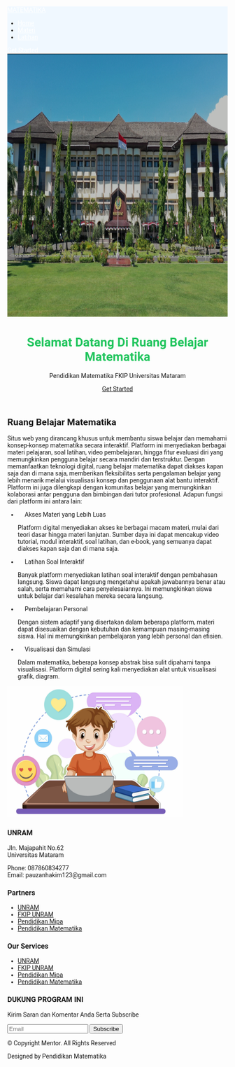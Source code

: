<html>
 <head>
  <title>
   Matematika
  </title>
  <script src="https://cdn.tailwindcss.com">
  </script>
  <link href="https://cdnjs.cloudflare.com/ajax/libs/font-awesome/5.15.3/css/all.min.css" rel="stylesheet"/>
  <link href="https://fonts.googleapis.com/css2?family=Roboto:wght@400;700&amp;display=swap" rel="stylesheet"/>
  <style>
   body {
            font-family: 'Roboto', sans-serif;
        }
   nav {
    position: sticky;
    position: -webkit-sticky;
    top: 0;
    background-color: aliceblue;
    z-index: 1;
    border-bottom: 1px solid rgb(3, 3, 3);
        }
        nav a {
      color: #ffffff;
      transition: color 0.3s;
    }
    nav a:hover {
      color: #d1fae5;
    }
    .btn-primary {
      background-color: #22c55e;
      color: white;
      padding: 10px 20px;
      border-radius: 50px;
      transition: transform 0.2s, background-color 0.3s;
    }
    .btn-primary:hover {
      background-color: #15803d;
      transform: scale(1.1);
    }
    header {
      position: relative;
      text-align: center;
    }
    header img {
      filter: brightness(75%);
    }
    header h1 {
      animation: fadeInDown 2s ease-in-out;
      color:#22c55e;
    }
    @keyframes fadeInDown {
      0% { opacity: 0; transform: translateY(-50px); }
      100% { opacity: 1; transform: translateY(0); }
    }
    ul.list-disc li {
      padding-left: 1rem;
    }
  </style>
 </head>
 <body class="bg-gray-100">
  <!-- Header -->
  <nav class="bg-white shadow-md">
    <div class="container mx-auto px-4 py-2 flex justify-between items-center">
     <a class="text-2xl font-bold text-green-500" href="#">
      MATEMATIKA
     </a>
     <ul class="flex space-x-6"; text-align="right">
      <li>
       <a class="text-gray-700" href="Home.html" >
        Home
       </a>
      </li>
      <li>
       <a class="text-gray-700" href="materi.html">
        Materi
       </a>
      </li>
      <li>
       <a class="text-gray-700" href="Latihan.html">
        Latihan
       </a>
      </li>
     </ul>
     <a class="bg-green-500 text-white px-4 py-2 rounded" href="#">
      Get Started
     </a>
    </div>
   </nav>
   <header class="relative">
    <img alt="unram" class="w-full h-96 object-cover" height="600" src="unram.jpeg" width="1920"/>
    <div class="absolute inset-0 bg-black opacity-50">
    </div>
    <div class="absolute inset-0 flex flex-col justify-center items-center text-center text-white px-4">
     <h1 class="text-4xl md:text-5xl font-bold ">
      Selamat Datang Di Ruang Belajar Matematika
     </h1>
     <p class="mt-4 text-lg md:text-xl">
      Pendidikan Matematika FKIP Universitas Mataram
     </p>
     <a class="mt-6 bg-white text-black px-6 py-3 rounded-full" href="#">
      Get Started
     </a>
    </div>
   </header>
  <!-- Main Content -->
  <main class="container mx-auto px-4 py-16">
   <div class="flex flex-col md:flex-row items-center">
    <div class="md:w-2/3">
     <h2 class="text-2xl font-bold mb-4">
      Ruang Belajar Matematika
     </h2>
     <p class="mb-4">
      Situs web yang dirancang khusus untuk membantu siswa belajar dan memahami konsep-konsep matematika secara interaktif. Platform ini menyediakan berbagai materi pelajaran, soal latihan, video pembelajaran, hingga fitur evaluasi diri yang memungkinkan pengguna belajar secara mandiri dan terstruktur. Dengan memanfaatkan teknologi digital, ruang belajar matematika dapat diakses kapan saja dan di mana saja, memberikan fleksibilitas serta pengalaman belajar yang lebih menarik melalui visualisasi konsep dan penggunaan alat bantu interaktif. Platform ini juga dilengkapi dengan komunitas belajar yang memungkinkan kolaborasi antar pengguna dan bimbingan dari tutor profesional. Adapun fungsi dari platform ini antara lain:
     </p>
     <ul class="list-disc list-inside mb-4">
      <li class="flex items-center mb-2">
       <i class="fas fa-check-circle text-green-600 mr-2">
       </i>
       Akses Materi yang Lebih Luas
      </li>
      <p>Platform digital menyediakan akses ke berbagai macam materi, mulai dari teori dasar hingga materi lanjutan. Sumber daya ini dapat mencakup video tutorial, modul interaktif, soal latihan, dan e-book, yang semuanya dapat diakses kapan saja dan di mana saja.</p>
      <li class="flex items-center mb-2">
       <i class="fas fa-check-circle text-green-600 mr-2">
       </i>
       Latihan Soal Interaktif
      </li>
      <p>Banyak platform menyediakan latihan soal interaktif dengan pembahasan langsung. Siswa dapat langsung mengetahui apakah jawabannya benar atau salah, serta memahami cara penyelesaiannya. Ini memungkinkan siswa untuk belajar dari kesalahan mereka secara langsung.</p>
      <li class="flex items-center mb-2">
       <i class="fas fa-check-circle text-green-600 mr-2">
       </i>
       Pembelajaran Personal
      </li>
      <p>Dengan sistem adaptif yang disertakan dalam beberapa platform, materi dapat disesuaikan dengan kebutuhan dan kemampuan masing-masing siswa. Hal ini memungkinkan pembelajaran yang lebih personal dan efisien.</p>
      <li class="flex items-center mb-2">
        <i class="fas fa-check-circle text-green-600 mr-2">
        </i>
        Visualisasi dan Simulasi
       </li>
       <p>Dalam matematika, beberapa konsep abstrak bisa sulit dipahami tanpa visualisasi. Platform digital sering kali menyediakan alat untuk visualisasi grafik, diagram.</p>
     </ul>
    </div>
    <div class="md:w-1/3 mt-8 md:mt-0 md:ml-8">
     <img alt="siswa" class="rounded shadow" height="300" src="siswa.jpg" width="400" />
    </div>
   </div>
  </main>
  <!-- Footer -->
  <footer class="bg-white py-8">
   <div class="container mx-auto px-4">
    <div class="flex flex-col md:flex-row justify-between">
     <div class="mb-8 md:mb-0">
      <h3 class="text-lg font-bold mb-2">
       UNRAM
      </h3>
      <p>
       Jln. Majapahit No.62
       <br/>
       Universitas Mataram
      </p>
      <p>
       Phone: 087860834277
       <br/>
       Email: pauzanhakim123@gmail.com
      </p>
     </div>
     <div class="mb-8 md:mb-0">
      <h3 class="text-lg font-bold mb-2">
       Partners
      </h3>
      <ul>
       <li>
        <a class="text-gray-600 hover:text-green-600" href="#">
         UNRAM
        </a>
       </li>
       <li>
        <a class="text-gray-600 hover:text-green-600" href="#">
         FKIP UNRAM
        </a>
       </li>
       <li>
        <a class="text-gray-600 hover:text-green-600" href="#">
         Pendidikan Mipa
        </a>
       </li>
       <li>
        <a class="text-gray-600 hover:text-green-600" href="#">
          Pendidikan Matematika
        </a>
       </li>
      </ul>
     </div>
     <div class="mb-8 md:mb-0">
      <h3 class="text-lg font-bold mb-2">
       Our Services
      </h3>
      <ul>
       <li>
        <a class="text-gray-600 hover:text-green-600" href="#">
         UNRAM
        </a>
       </li>
       <li>
        <a class="text-gray-600 hover:text-green-600" href="#">
         FKIP UNRAM
        </a>
       </li>
       <li>
        <a class="text-gray-600 hover:text-green-600" href="#">
         Pendidikan Mipa
        </a>
       </li>
       <li>
        <a class="text-gray-600 hover:text-green-600" href="#">
          Pendidikan Matematika
        </a>
       </li>
      </ul>
     </div>
     <div>
      <h3 class="text-lg font-bold mb-2">
       DUKUNG PROGRAM INI
      </h3>
      <p class="mb-4">
       Kirim Saran dan Komentar Anda Serta Subscribe
      </p>
      <form class="flex">
       <input class="px-4 py-2 border border-gray-300 rounded-l focus:outline-none" placeholder="Email" type="email"/>
       <button class="bg-green-600 text-white px-4 py-2 rounded-r hover:bg-green-700">
        Subscribe
       </button>
      </form>
     </div>
    </div>
    <div class="mt-8 text-center text-gray-600">
     <p>
      © Copyright Mentor. All Rights Reserved
     </p>
     <p>
      Designed by Pendidikan Matematika
     </p>
     <div class="mt-4">
      <a class="text-green-600 mx-2" href="#">
       <i class="fab fa-facebook-f">
       </i>
      </a>
      <a class="text-green-600 mx-2" href="#">
       <i class="fab fa-twitter">
       </i>
      </a>
      <a class="text-green-600 mx-2" href="#">
       <i class="fab fa-instagram">
       </i>
      </a>
      <a class="text-green-600 mx-2" href="#">
       <i class="fab fa-youtube">
       </i>
      </a>
      <a class="text-green-600 mx-2" href="#">
       <i class="fab fa-linkedin">
       </i>
      </a>
     </div>
    </div>
   </div>
  </footer>
 </body>
</html>
